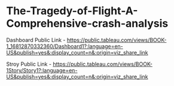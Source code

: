 # The-Tragedy-of-Flight-A-Comprehensive-crash-analysis


 Dashboard Public Link - https://public.tableau.com/views/BOOK-1_16812870332360/Dashboard1?:language=en-US&publish=yes&:display_count=n&:origin=viz_share_link
 
 Stroy Public Link - https://public.tableau.com/views/BOOK-1Story/Story1?:language=en-US&publish=yes&:display_count=n&:origin=viz_share_link
